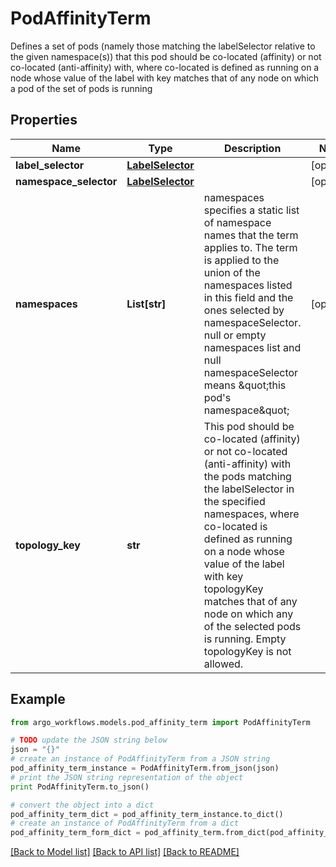 # PodAffinityTerm

Defines a set of pods (namely those matching the labelSelector relative to the given namespace(s)) that this pod should be co-located (affinity) or not co-located (anti-affinity) with, where co-located is defined as running on a node whose value of the label with key <topologyKey> matches that of any node on which a pod of the set of pods is running

## Properties

Name | Type | Description | Notes
------------ | ------------- | ------------- | -------------
**label_selector** | [**LabelSelector**](LabelSelector.md) |  | [optional] 
**namespace_selector** | [**LabelSelector**](LabelSelector.md) |  | [optional] 
**namespaces** | **List[str]** | namespaces specifies a static list of namespace names that the term applies to. The term is applied to the union of the namespaces listed in this field and the ones selected by namespaceSelector. null or empty namespaces list and null namespaceSelector means \&quot;this pod&#39;s namespace\&quot; | [optional] 
**topology_key** | **str** | This pod should be co-located (affinity) or not co-located (anti-affinity) with the pods matching the labelSelector in the specified namespaces, where co-located is defined as running on a node whose value of the label with key topologyKey matches that of any node on which any of the selected pods is running. Empty topologyKey is not allowed. | 

## Example

```python
from argo_workflows.models.pod_affinity_term import PodAffinityTerm

# TODO update the JSON string below
json = "{}"
# create an instance of PodAffinityTerm from a JSON string
pod_affinity_term_instance = PodAffinityTerm.from_json(json)
# print the JSON string representation of the object
print PodAffinityTerm.to_json()

# convert the object into a dict
pod_affinity_term_dict = pod_affinity_term_instance.to_dict()
# create an instance of PodAffinityTerm from a dict
pod_affinity_term_form_dict = pod_affinity_term.from_dict(pod_affinity_term_dict)
```
[[Back to Model list]](../README.md#documentation-for-models) [[Back to API list]](../README.md#documentation-for-api-endpoints) [[Back to README]](../README.md)


